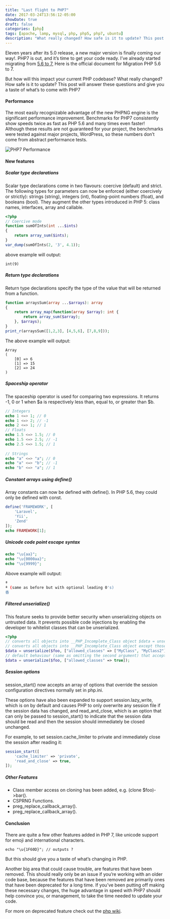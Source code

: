 ```yaml
---
title: "Last flight to PHP7"
date: 2017-03-24T13:56:12-05:00
showDate: true
draft: false
categories: [php]
tags: [apache, lamp, mysql, php, php5, php7, ubuntu]
description: "What really changed? How safe is it to update? This post will answer these questions and give you a taste of what's to come with PHP7"
---
```

Eleven years after its 5.0 release, a new major version is finally coming our way!. PHP7 is out, and it’s time to get your code ready. I’ve already started migrating from [5.6 to 7](http://php.net/manual/en/migration70.php), Here is the official document for Migration PHP 5.6 to 7.

But how will this impact your current PHP codebase? What really changed? How safe is it to update? This post will answer these questions and give you a taste of what’s to come with PHP7

#### Performance
The most easily recognizable advantage of the new PHPNG engine is the significant performance improvement. Benchmarks for PHP7 consistently show speeds twice as fast as PHP 5.6 and many times even faster! Although these results are not guaranteed for your project, the benchmarks were tested against major projects, WordPress, so these numbers don’t come from abstract performance tests.

![PHP7 Performance](/posts/images/php7-performance.jpg)

#### New features
##### Scalar type declarations
Scalar type declarations come in two flavours: coercive (default) and strict. The following types for parameters can now be enforced (either coercively or strictly): strings (string), integers (int), floating-point numbers (float), and booleans (bool). They augment the other types introduced in PHP 5: class names, interfaces, array and callable.

```php
<?php
// Coercive mode
function sumOfInts(int ...$ints)
{
    return array_sum($ints);
}
var_dump(sumOfInts(2, '3', 4.1));
```

above example will output:

`int(9)`

##### Return type declarations
Return type declarations specify the type of the value that will be returned from a function.

```php
function arraysSum(array ...$arrays): array
{
    return array_map(function(array $array): int {
        return array_sum($array);
    }, $arrays);
}
print_r(arraysSum([1,2,3], [4,5,6], [7,8,9]));
```

The above example will output:
```
Array
(
    [0] => 6
    [1] => 15
    [2] => 24
)
```

##### Spaceship operator
The spaceship operator is used for comparing two expressions. It returns -1, 0 or 1 when $a is respectively less than, equal to, or greater than $b.

```php 
// Integers
echo 1 <=> 1; // 0
echo 1 <=> 2; // -1
echo 2 <=> 1; // 1
// Floats
echo 1.5 <=> 1.5; // 0
echo 1.5 <=> 2.5; // -1
echo 2.5 <=> 1.5; // 1
 
// Strings
echo "a" <=> "a"; // 0
echo "a" <=> "b"; // -1
echo "b" <=> "a"; // 1
```

##### Constant arrays using _define()_
Array constants can now be defined with define(). In PHP 5.6, they could only be defined with const.

```php
define('FRAMEWORK', [
    'Laravel',
    'Yii',
    'Zend'
]);
echo FRAMEWORK[1];
```

##### Unicode code point escape syntax
```php
echo "\u{aa}";
echo "\u{0000aa}";
echo "\u{9999}";
```

Above example will output:

```sh
ª
ª (same as before but with optional leading 0's)
香
```

##### Filtered _unserialize()_
This feature seeks to provide better security when unserializing objects on untrusted data. It prevents possible code injections by enabling the developer to whitelist classes that can be unserialized.

```php
<?php 
// converts all objects into __PHP_Incomplete_Class object $data = unserialize($foo, ["allowed_classes" => false]);
// converts all objects into __PHP_Incomplete_Class object except those of MyClass and MyClass2
$data = unserialize($foo, ["allowed_classes" => ["MyClass", "MyClass2"]]);
// default behaviour (same as omitting the second argument) that accepts all classes
$data = unserialize($foo, ["allowed_classes" => true]);
```

##### Session options
session_start() now accepts an array of options that override the session configuration directives normally set in php.ini.

These options have also been expanded to support session.lazy_write, which is on by default and causes PHP to only overwrite any session file if the session data has changed, and read_and_close, which is an option that can only be passed to session_start() to indicate that the session data should be read and then the session should immediately be closed unchanged.

For example, to set session.cache_limiter to private and immediately close the session after reading it:

```php 
session_start([
    'cache_limiter' => 'private',
    'read_and_close' => true,
]);
```

##### Other Features
- Class member access on cloning has been added, e.g. (clone $foo)->bar().
- CSPRNG Functions.
- preg_replace_callback_array().
- preg_replace_callback_array().

#### Conclusion

There are quite a few other features added in PHP 7, like unicode support for emoji and international characters.

`echo "\u{1F60D}"; // outputs ?`

But this should give you a taste of what’s changing in PHP.

Another big area that could cause trouble, are features that have been removed. This should really only be an issue if you’re working with an older code base, because the features that have been removed are primarily ones that have been deprecated for a long time. If you’ve been putting off making these necessary changes, the huge advantage in speed with PHP7 should help convince you, or management, to take the time needed to update your code.

For more on deprecated feature check out the [php wiki](https://wiki.php.net/rfc/remove_deprecated_functionality_in_php7).